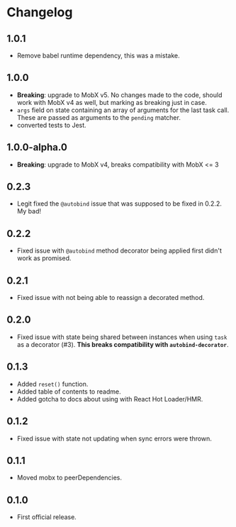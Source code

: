 # Changelog

## 1.0.1

- Remove babel runtime dependency, this was a mistake.

## 1.0.0

- **Breaking**: upgrade to MobX v5. No changes made to the code, should work with MobX v4 as well, but marking as breaking just in case.
- `args` field on state containing an array of arguments for the last task call. These are passed as arguments to the `pending` matcher.
- converted tests to Jest.

## 1.0.0-alpha.0

- **Breaking**: upgrade to MobX v4, breaks compatibility with MobX <= 3

## 0.2.3

- Legit fixed the `@autobind` issue that was supposed to be fixed in 0.2.2. My bad!

## 0.2.2

- Fixed issue with `@autobind` method decorator being applied first didn't work as promised.

## 0.2.1

- Fixed issue with not being able to reassign a decorated method.

## 0.2.0

- Fixed issue with state being shared between instances when using `task` as a decorator (#3).
  **This breaks compatibility with `autobind-decorator`**.

## 0.1.3

- Added `reset()` function.
- Added table of contents to readme.
- Added gotcha to docs about using with React Hot Loader/HMR.

## 0.1.2

- Fixed issue with state not updating when sync errors were thrown.

## 0.1.1

- Moved mobx to peerDependencies.

## 0.1.0

- First official release.
